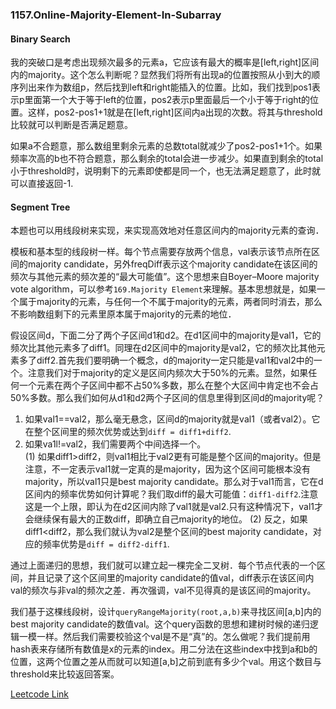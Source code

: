 ### 1157.Online-Majority-Element-In-Subarray
#### Binary Search
我的突破口是考虑出现频次最多的元素a，它应该有最大的概率是[left,right]区间内的majority。这个怎么判断呢？显然我们将所有出现a的位置按照从小到大的顺序列出来作为数组p，然后找到left和right能插入的位置。比如，我们找到pos1表示p里面第一个大于等于left的位置，pos2表示p里面最后一个小于等于right的位置。这样，pos2-pos1+1就是在[left,right]区间内a出现的次数。将其与threshold比较就可以判断是否满足题意。

如果a不合题意，那么数组里剩余元素的总数total就减少了pos2-pos1+1个。如果频率次高的b也不符合题意，那么剩余的total会进一步减少。如果直到剩余的total小于threshold时，说明剩下的元素即使都是同一个，也无法满足题意了，此时就可以直接返回-1.

#### Segment Tree
本题也可以用线段树来实现，来实现高效地对任意区间内的majority元素的查询．

模板和基本型的线段树一样。每个节点需要存放两个信息，val表示该节点所在区间的majority candidate，另外freqDiff表示这个majority candidate在该区间的频次与其他元素的频次差的“最大可能值”。这个思想来自Boyer–Moore majority vote algorithm，可以参考```169.Majority Element```来理解。基本思想就是，如果一个属于majority的元素，与任何一个不属于majority的元素，两者同时消去，那么不影响数组剩下的元素里原本属于majority的元素的地位．

假设区间d，下面二分了两个子区间d1和d2。在d1区间中的majority是val1，它的频次比其他元素多了diff1。同理在d2区间中的majority是val2，它的频次比其他元素多了diff2.首先我们要明确一个概念，d的majority一定只能是val1和val2中的一个。注意我们对于majority的定义是区间内频次大于50%的元素。显然，如果任何一个元素在两个子区间中都不占50%多数，那么在整个大区间中肯定也不会占50%多数。那么我们如何从d1和d2两个子区间的信息里得到区间d的majority呢？
1. 如果val1==val2，那么毫无悬念，区间d的majority就是val1（或者val2）。它在整个区间里的频次优势或达到```diff = diff1+diff2```.
2. 如果va1l!=val2，我们需要两个中间选择一个。   
    (1) 如果diff1>diff2，则val1相比于val2更有可能是整个区间的majority。但是注意，不一定表示val1就一定真的是majority，因为这个区间可能根本没有majority，所以val1只是best majority candidate。那么对于val1而言，它在d区间内的频率优势如何计算呢？我们取diff的最大可能值：```diff1-diff2```.注意这是一个上限，即认为在d2区间内除了val1就是val2.只有这种情况下，val1才会继续保有最大的正数diff，即确立自己majority的地位。
    (2) 反之，如果diff1<diff2，那么我们就认为val2是整个区间的best majority candidate，对应的频率优势是```diff = diff2-diff1```.   

通过上面递归的思想，我们就可以建立起一棵完全二叉树．每个节点代表的一个区间，并且记录了这个区间里的majority candidate的值val，diff表示在该区间内val的频次与非val的频次之差．再次强调，val不见得真的是该区间的majority。

我们基于这棵线段树，设计```queryRangeMajority(root,a,b)```来寻找区间[a,b]内的best majority candidate的数值val。这个query函数的思想和建树时候的递归逻辑一模一样。然后我们需要校验这个val是不是“真”的。怎么做呢？我们提前用hash表来存储所有数值是x的元素的index。用二分法在这些index中找到a和b的位置，这两个位置之差从而就可以知道[a,b]之前到底有多少个val。用这个数目与threshold来比较返回答案。

[Leetcode Link](https://leetcode.com/problems/online-majority-element-in-subarray)
